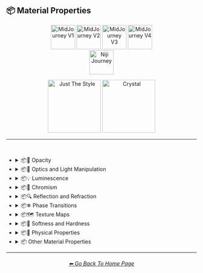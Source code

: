 <h2>📦 Material Properties</h2>

<div align="center">

[<img src="/Images/Repo_Parts/Buttons/Version_Buttons/button_version_V1_inactive.webp?raw=true" alt="MidJourney V1" height="64" />](/Pages/MJ_V1/Style_Pages/Sphere/Material_Properties.md)
[<img src="/Images/Repo_Parts/Buttons/Version_Buttons/button_version_V2_inactive.webp?raw=true" alt="MidJourney V2" height="64" />](/Pages/MJ_V2/Style_Pages/Sphere/Material_Properties.md)
[<img src="/Images/Repo_Parts/Buttons/Version_Buttons/button_version_V3_inactive.webp?raw=true" alt="MidJourney V3" height="64" />](/Pages/MJ_V3/Style_Pages/Just_The_Style/Material_Properties.md)
[<img src="/Images/Repo_Parts/Buttons/Version_Buttons/button_version_V4_active.webp?raw=true" alt="MidJourney V4" height="64" />](/Pages/MJ_V4/Style_Pages/Just_The_Style/Material_Properties.md)
<br>
[<img src="/Images/Repo_Parts/Buttons/Version_Buttons/button_version_niji_inactive_full.webp?raw=true" alt="Niji Journey" height="64" />](/Pages/Niji_Journey/Style_Pages/Material_Properties.md)

[<img src="/Images/Repo_Parts/Buttons/Image_Type_Buttons/button_just_the_style_active.webp?raw=true" alt="Just The Style" width="140.5" />](/Pages/MJ_V4/Style_Pages/Just_The_Style/Material_Properties.md)
[<img src="/Images/Repo_Parts/Buttons/Image_Type_Buttons/button_crystal_inactive.webp?raw=true" alt="Crystal" width="140.5" />](/Pages/MJ_V4/Style_Pages/Crystal/Material_Properties.md)

</div>

<hr>
<br>


- <details><summary>📦🧫 Opacity</summary><p><div align="center">

	| Opacity |
	| :-: |
	| <img src="/Images/MJ_V4/V4_Alpha_3.5/Midjourney_Styles/Opacity.png?raw=true" width="256" /> |
	
	<br>

	| Transparent | Translucent | Opaque |
	| :-: | :-: | :-: |
	| <img src="/Images/MJ_V4/V4_Alpha_3.5/Midjourney_Styles/Transparent.png?raw=true" width="256" /> | <img src="/Images/MJ_V4/V4_Alpha_3.5/Midjourney_Styles/Translucent.png?raw=true" width="256" /> | <img src="/Images/MJ_V4/V4_Alpha_3.5/Midjourney_Styles/Opaque.png?raw=true" width="256" /> | 

	</div></p></details>


- <details><summary>📦🏮 Optics and Light Manipulation</summary><p><div align="center">

	| Optics | Materiality |
	| :-: | :-: |
	| <img src="/Images/MJ_V4/V4_Alpha_3.5/Midjourney_Styles/Optics.png?raw=true" width="256" /> | <img src="/Images/MJ_V4/V4_Alpha_3.5/Midjourney_Styles/Materiality.png?raw=true" width="256" /> |
	
	<br>

	| Scattering | Subsurface-Scattering |
	| :-: | :-: |
	| <img src="/Images/MJ_V4/V4_Alpha_3.5/Midjourney_Styles/Scattering.png?raw=true" width="256" /> | <img src="/Images/MJ_V4/V4_Alpha_3.5/Midjourney_Styles/Subsurface-Scattering.png?raw=true" width="256" /> |

	<br>
	
	| Ambient Occlusion | Opalescent |
	| :-: | :-: |
	| <img src="/Images/MJ_V4/V4_Alpha_3.5/Midjourney_Styles/Ambient_Occlusion.png?raw=true" width="256" /> | <img src="/Images/MJ_V4/V4_Alpha_3.5/Midjourney_Styles/Opalescent.png?raw=true" width="256" /> |

	
	<br>
	
	| Polarization | Polarized |
	| :-: | :-: |
	| <img src="/Images/MJ_V4/V4_Alpha_3.5/Midjourney_Styles/Polarization.png?raw=true" width="256" /> | <img src="/Images/MJ_V4/V4_Alpha_3.5/Midjourney_Styles/Polarized.png?raw=true" width="256" /> |
	
	<br>
	
	| Solarization | Solarized |
	| :-: | :-: |
	| <img src="/Images/MJ_V4/V4_Alpha_3.5/Midjourney_Styles/Solarization.png?raw=true" width="256" /> | <img src="/Images/MJ_V4/V4_Alpha_3.5/Midjourney_Styles/Solarized.png?raw=true" width="256" /> |

	| Iridescent | Dispersion |
	| :-: | :-: |
	| <img src="/Images/MJ_V4/V4_Alpha_3.5/Midjourney_Styles/Iridescent.png?raw=true" width="256" /> | <img src="/Images/MJ_V4/V4_Alpha_3.5/Midjourney_Styles/Dispersion.png?raw=true" width="256" /> | 
	
	<br>
	
	| Chromatic | Prismatic |
	| :-: | :-: |
	| <img src="/Images/MJ_V4/V4_Alpha_3.5/Midjourney_Styles/Chromatic.png?raw=true" width="256" /> | <img src="/Images/MJ_V4/V4_Alpha_3.5/Midjourney_Styles/Prismatic.png?raw=true" width="256" /> |

	<br>

	| Glitter | Sparkly | Sparkles |
	| :-: | :-: | :-: |
	| <img src="/Images/MJ_V4/V4_Alpha_3.5/Midjourney_Styles/Glitter.png?raw=true" width="256" /> | <img src="/Images/MJ_V4/V4_Alpha_3.5/Midjourney_Styles/Sparkly.png?raw=true" width="256" /> | <img src="/Images/MJ_V4/V4_Alpha_3.5/Midjourney_Styles/Sparkles.png?raw=true" width="256" /> |

	</div></p></details>


- <details><summary>📦💡 Luminescence</summary><p><div align="center">

	| Glowing | Glowing Neon | Glow-In-The-Dark |
	| :-: | :-: | :-: |
	| <img src="/Images/MJ_V4/V4_Alpha_3.5/Midjourney_Styles/Glowing.png?raw=true" width="256" /> | <img src="/Images/MJ_V4/V4_Alpha_3.5/Midjourney_Styles/Glowing_Neon.png?raw=true" width="256" /> | <img src="/Images/MJ_V4/V4_Alpha_3.5/Midjourney_Styles/Glow-In-The-Dark.png?raw=true" width="256" /> |

	<br>

	| Radiant | Cherenkov Radiation |
	| :-: | :-: |
	| <img src="/Images/MJ_V4/V4_Alpha_3.5/Midjourney_Styles/Radiant.png?raw=true" width="256" /> | <img src="/Images/MJ_V4/V4_Alpha_3.5/Midjourney_Styles/Cherenkov_Radiation.png?raw=true" width="256" /> |

	<br>
	
	| Luminescence |
	| :-: |
	| <img src="/Images/MJ_V4/V4_Alpha_3.5/Midjourney_Styles/Luminescence.png?raw=true" width="256" /> |

	<br>
	
	| Bioluminescence | Photoluminescence | Chemiluminescence |
	| :-: | :-: | :-: |
	| <img src="/Images/MJ_V4/V4_Alpha_3.5/Midjourney_Styles/Bioluminescence.png?raw=true" width="256" /> | <img src="/Images/MJ_V4/V4_Alpha_3.5/Midjourney_Styles/Photoluminescence.png?raw=true" width="256" /> | <img src="/Images/MJ_V4/V4_Alpha_3.5/Midjourney_Styles/Chemiluminescence.png?raw=true" width="256" /> |
	
	<br>
	
	| Cathodoluminescence | Electroluminescence | Radioluminescence |
	| :-: | :-: | :-: |
	| <img src="/Images/MJ_V4/V4_Alpha_3.5/Midjourney_Styles/Cathodoluminescence.png?raw=true" width="256" /> | <img src="/Images/MJ_V4/V4_Alpha_3.5/Midjourney_Styles/Electroluminescence.png?raw=true" width="256" /> | <img src="/Images/MJ_V4/V4_Alpha_3.5/Midjourney_Styles/Radioluminescence.png?raw=true" width="256" /> |
	
	<br>
	
	| Fluorescence | Phosphorescence | Thermoluminescence |
	| :-: | :-: | :-: |
	| <img src="/Images/MJ_V4/V4_Alpha_3.5/Midjourney_Styles/Fluorescence.png?raw=true" width="256" /> | <img src="/Images/MJ_V4/V4_Alpha_3.5/Midjourney_Styles/Phosphorescence.png?raw=true" width="256" /> | <img src="/Images/MJ_V4/V4_Alpha_3.5/Midjourney_Styles/Thermoluminescence.png?raw=true" width="256" /> |

	<br>
	
	| Electrochemiluminescence | Crystalloluminescence | Piezoluminescence |
	| :-: | :-: | :-: |
	| <img src="/Images/MJ_V4/V4_Alpha_3.5/Midjourney_Styles/Electrochemiluminescence.png?raw=true" width="256" /> | <img src="/Images/MJ_V4/V4_Alpha_3.5/Midjourney_Styles/Crystalloluminescence.png?raw=true" width="256" /> | <img src="/Images/MJ_V4/V4_Alpha_3.5/Midjourney_Styles/Piezoluminescence.png?raw=true" width="256" /> |

	<br>
	
	| Triboluminescence | Mechanoluminescence | Lyoluminescence |
	| :-: | :-: | :-: |
	| <img src="/Images/MJ_V4/V4_Alpha_3.5/Midjourney_Styles/Triboluminescence.png?raw=true" width="256" /> | <img src="/Images/MJ_V4/V4_Alpha_3.5/Midjourney_Styles/Mechanoluminescence.png?raw=true" width="256" /> | <img src="/Images/MJ_V4/V4_Alpha_3.5/Midjourney_Styles/Lyoluminescence.png?raw=true" width="256" /> |
	
	<br>
	
	| Candoluminescence | Fractoluminescence | Sonoluminescence |
	| :-: | :-: | :-: |
	| <img src="/Images/MJ_V4/V4_Alpha_3.5/Midjourney_Styles/Candoluminescence.png?raw=true" width="256" /> | <img src="/Images/MJ_V4/V4_Alpha_3.5/Midjourney_Styles/Fractoluminescence.png?raw=true" width="256" /> | <img src="/Images/MJ_V4/V4_Alpha_3.5/Midjourney_Styles/Sonoluminescence.png?raw=true" width="256" /> |
	
	<br>
	
	| Translucidluminescence |
	| :-: |
	| <img src="/Images/MJ_V4/V4_Alpha_3.5/Midjourney_Styles/Translucidluminescence.png?raw=true" width="256" /> |

	</div></p></details>


- <details><summary>📦🌈 Chromism</summary><p><div align="center">

	| Chromism | Piezochromism | Tribochromism |
	| :-: | :-: | :-: |
	| <img src="/Images/MJ_V4/V4_Alpha_3.5/Midjourney_Styles/Chromism.png?raw=true" width="256" /> | <img src="/Images/MJ_V4/V4_Alpha_3.5/Midjourney_Styles/Piezochromism.png?raw=true" width="256" /> | <img src="/Images/MJ_V4/V4_Alpha_3.5/Midjourney_Styles/Tribochromism.png?raw=true" width="256" /> |
	
	<br>
	
	| Metallochromism | Ionochromism | Goniochromism |
	| :-: | :-: | :-: |
	| <img src="/Images/MJ_V4/V4_Alpha_3.5/Midjourney_Styles/Metallochromism.png?raw=true" width="256" /> | <img src="/Images/MJ_V4/V4_Alpha_3.5/Midjourney_Styles/Ionochromism.png?raw=true" width="256" /> | <img src="/Images/MJ_V4/V4_Alpha_3.5/Midjourney_Styles/Goniochromism.png?raw=true" width="256" /> |
	
	<br>
	
	| Hydrochromism | Cryochromism |
	| :-: | :-: |
	| <img src="/Images/MJ_V4/V4_Alpha_3.5/Midjourney_Styles/Hydrochromism.png?raw=true" width="256" /> | <img src="/Images/MJ_V4/V4_Alpha_3.5/Midjourney_Styles/Cryochromism.png?raw=true" width="256" /> |
	
	<br>
	
	| Radiochromism | Concentratochromism | Vapochromism |
	| :-: | :-: | :-: |
	| <img src="/Images/MJ_V4/V4_Alpha_3.5/Midjourney_Styles/Radiochromism.png?raw=true" width="256" /> | <img src="/Images/MJ_V4/V4_Alpha_3.5/Midjourney_Styles/Concentratochromism.png?raw=true" width="256" /> | <img src="/Images/MJ_V4/V4_Alpha_3.5/Midjourney_Styles/Vapochromism.png?raw=true" width="256" /> |
	
	<br>
	
	| Solvatochromism | Solvatophotochromism |
	| :-: | :-: |
	| <img src="/Images/MJ_V4/V4_Alpha_3.5/Midjourney_Styles/Solvatochromism.png?raw=true" width="256" /> | <img src="/Images/MJ_V4/V4_Alpha_3.5/Midjourney_Styles/Solvatophotochromism.png?raw=true" width="256" /> |
	
	<br>
	
	| Thermochromism | Thermosolvatochromism | Thermochromatic |
	| :-: | :-: | :-: |
	| <img src="/Images/MJ_V4/V4_Alpha_3.5/Midjourney_Styles/Thermochromism.png?raw=true" width="256" /> | <img src="/Images/MJ_V4/V4_Alpha_3.5/Midjourney_Styles/Thermosolvatochromism.png?raw=true" width="256" /> | <img src="/Images/MJ_V4/V4_Alpha_3.5/Midjourney_Styles/Thermochromatic.png?raw=true" width="256" /> |
	
	<br>
	
	| Photochromism | Photovoltachromism | Photoelectrochromism |
	| :-: | :-: | :-: |
	| <img src="/Images/MJ_V4/V4_Alpha_3.5/Midjourney_Styles/Photochromism.png?raw=true" width="256" /> | <img src="/Images/MJ_V4/V4_Alpha_3.5/Midjourney_Styles/Photovoltachromism.png?raw=true" width="256" /> | <img src="/Images/MJ_V4/V4_Alpha_3.5/Midjourney_Styles/Photoelectrochromism.png?raw=true" width="256" /> |
	
	<br>
	
	| Halochromism | Halosolvatochromism |
	| :-: | :-: |
	| <img src="/Images/MJ_V4/V4_Alpha_3.5/Midjourney_Styles/Halochromism.png?raw=true" width="256" /> | <img src="/Images/MJ_V4/V4_Alpha_3.5/Midjourney_Styles/Halosolvatochromism.png?raw=true" width="256" /> |
	
	<br>
	
	| Cathodochromism | Amorphochromism | Sorptiochromism |
	| :-: | :-: | :-: |
	| <img src="/Images/MJ_V4/V4_Alpha_3.5/Midjourney_Styles/Cathodochromism.png?raw=true" width="256" /> | <img src="/Images/MJ_V4/V4_Alpha_3.5/Midjourney_Styles/Amorphochromism.png?raw=true" width="256" /> | <img src="/Images/MJ_V4/V4_Alpha_3.5/Midjourney_Styles/Sorptiochromism.png?raw=true" width="256" /> |
	
	<br>
	
	| Electrochromism | Electromechanochromism |
	| :-: | :-: |
	| <img src="/Images/MJ_V4/V4_Alpha_3.5/Midjourney_Styles/Electrochromism.png?raw=true" width="256" /> | <img src="/Images/MJ_V4/V4_Alpha_3.5/Midjourney_Styles/Electromechanochromism.png?raw=true" width="256" /> |
	
	<br>
	
	| Magnetochromism | Mechanochromism |
	| :-: | :-: |
	| <img src="/Images/MJ_V4/V4_Alpha_3.5/Midjourney_Styles/Magnetochromism.png?raw=true" width="256" /> | <img src="/Images/MJ_V4/V4_Alpha_3.5/Midjourney_Styles/Mechanochromism.png?raw=true" width="256" /> |
	
	<br>
	
	| Biochromism | Bioelectrochromism |
	| :-: | :-: |
	| <img src="/Images/MJ_V4/V4_Alpha_3.5/Midjourney_Styles/Biochromism.png?raw=true" width="256" /> | <img src="/Images/MJ_V4/V4_Alpha_3.5/Midjourney_Styles/Bioelectrochromism.png?raw=true" width="256" /> |
	
	<br>
	
	| Chronochromism | Crystallochromism |
	| :-: | :-: |
	| <img src="/Images/MJ_V4/V4_Alpha_3.5/Midjourney_Styles/Chronochromism.png?raw=true" width="256" /> | <img src="/Images/MJ_V4/V4_Alpha_3.5/Midjourney_Styles/Crystallochromism.png?raw=true" width="256" /> |
	
	<br>
	
	| Rigidichromism | Aggregachromism |
	| :-: | :-: |
	| <img src="/Images/MJ_V4/V4_Alpha_3.5/Midjourney_Styles/Rigidichromism.png?raw=true" width="256" /> | <img src="/Images/MJ_V4/V4_Alpha_3.5/Midjourney_Styles/Aggregachromism.png?raw=true" width="256" /> |

	</div></p></details>


- <details><summary>📦🔍 Reflection and Refraction</summary><p><div align="center">

	| Rough | Matte |
	| :-: | :-: |
	| <img src="/Images/MJ_V4/V4_Alpha_3.5/Midjourney_Styles/Rough.png?raw=true" width="256" /> | <img src="/Images/MJ_V4/V4_Alpha_3.5/Midjourney_Styles/Matte.png?raw=true" width="256" /> |
	
	<br>
	
	| Glossy | Shiny | Polished |
	| :-: | :-: | :-: |
	| <img src="/Images/MJ_V4/V4_Alpha_3.5/Midjourney_Styles/Glossy.png?raw=true" width="256" /> | <img src="/Images/MJ_V4/V4_Alpha_3.5/Midjourney_Styles/Shiny.png?raw=true" width="256" /> | <img src="/Images/MJ_V4/V4_Alpha_3.5/Midjourney_Styles/Polished.png?raw=true" width="256" /> |
	
	<br>
	
	| Reflection | Reflective | Retroreflective |
	| :-: | :-: | :-: |
	| <img src="/Images/MJ_V4/V4_Alpha_3.5/Midjourney_Styles/Reflection.png?raw=true" width="256" /> | <img src="/Images/MJ_V4/V4_Alpha_3.5/Midjourney_Styles/Reflective.png?raw=true" width="256" /> | <img src="/Images/MJ_V4/V4_Alpha_3.5/Midjourney_Styles/Retroreflective.png?raw=true" width="256" /> |
		
	<br>

	| Refraction | Refractive | Caustics |
	| :-: | :-: | :-: |
	| <img src="/Images/MJ_V4/V4_Alpha_3.5/Midjourney_Styles/Refraction.png?raw=true" width="256" /> | <img src="/Images/MJ_V4/V4_Alpha_3.5/Midjourney_Styles/Refractive.png?raw=true" width="256" /> | <img src="/Images/MJ_V4/V4_Alpha_3.5/Midjourney_Styles/Caustics.png?raw=true" width="256" /> |

	<br>
	
	| Glare |
	| :-: |
	| <img src="/Images/MJ_V4/V4_Alpha_3.5/Midjourney_Styles/Glare.png?raw=true" width="256" /> |

	<br>
	
	| Shimmer | Shimmering | Glimmering |
	| :-: | :-: | :-: |
	| <img src="/Images/MJ_V4/V4_Alpha_3.5/Midjourney_Styles/Shimmer.png?raw=true" width="256" /> | <img src="/Images/MJ_V4/V4_Alpha_3.5/Midjourney_Styles/Shimmering.png?raw=true" width="256" /> | <img src="/Images/MJ_V4/V4_Alpha_3.5/Midjourney_Styles/Glimmering.png?raw=true" width="256" /> |

	</div></p></details>


- <details><summary>📦❄ Phase Transitions</summary><p><div align="center">

	| Melting | Freezing |
	| :-: | :-: |
	| <img src="/Images/MJ_V4/V4_Alpha_3.5/Midjourney_Styles/Melting.png?raw=true" width="256" /> | <img src="/Images/MJ_V4/V4_Alpha_3.5/Midjourney_Styles/Freezing.png?raw=true" width="256" /> |

	<br>

	| Vaporization | Condensation |
	| :-: | :-: |
	| <img src="/Images/MJ_V4/V4_Alpha_3.5/Midjourney_Styles/Vaporization.png?raw=true" width="256" /> | <img src="/Images/MJ_V4/V4_Alpha_3.5/Midjourney_Styles/Condensation.png?raw=true" width="256" /> |

	<br>

	| Sublimation | Deposition |
	| :-: | :-: |
	| <img src="/Images/MJ_V4/V4_Alpha_3.5/Midjourney_Styles/Sublimation.png?raw=true" width="256" /> | <img src="/Images/MJ_V4/V4_Alpha_3.5/Midjourney_Styles/Deposition.png?raw=true" width="256" /> |

	<br>

	| Ionization | Deionization |
	| :-: | :-: |
	| <img src="/Images/MJ_V4/V4_Alpha_3.5/Midjourney_Styles/Ionization.png?raw=true" width="256" /> | <img src="/Images/MJ_V4/V4_Alpha_3.5/Midjourney_Styles/Deionization.png?raw=true" width="256" /> |

	</div></p></details>


- <details><summary>📦🗺 Texture Maps</summary><p><div align="center">

	| Bump Map | Bump Mapped | Bump Mapping |
	| :-: | :-: | :-: |
	| <img src="/Images/MJ_V4/V4_Alpha_3.5/Midjourney_Styles/Bump_Map.png?raw=true" width="256" /> | <img src="/Images/MJ_V4/V4_Alpha_3.5/Midjourney_Styles/Bump_Mapped.png?raw=true" width="256" /> | <img src="/Images/MJ_V4/V4_Alpha_3.5/Midjourney_Styles/Bump_Mapping.png?raw=true" width="256" /> |
	
	<br>
	
	| Normal Map | Depth Map | Displacement Map |
	| :-: | :-: | :-: |
	| <img src="/Images/MJ_V4/V4_Alpha_3.5/Midjourney_Styles/Normal_Map.png?raw=true" width="256" /> | <img src="/Images/MJ_V4/V4_Alpha_3.5/Midjourney_Styles/Depth_Map.png?raw=true" width="256" /> | <img src="/Images/MJ_V4/V4_Alpha_3.5/Midjourney_Styles/Displacement_Map.png?raw=true" width="256" /> |

	</div></p></details>


- <details><summary>📦🧊 Softness and Hardness</summary><p><div align="center">

	| Soft | Hard |
	| :-: | :-: |
	| <img src="/Images/MJ_V4/V4_Alpha_3.5/Midjourney_Styles/Soft.png?raw=true" width="256" /> | <img src="/Images/MJ_V4/V4_Alpha_3.5/Midjourney_Styles/Hard.png?raw=true" width="256" /> |

	<br>

	| Soft Body | Squishy |
	| :-: | :-: |
	| <img src="/Images/MJ_V4/V4_Alpha_3.5/Midjourney_Styles/Soft_Body.png?raw=true" width="256" /> | <img src="/Images/MJ_V4/V4_Alpha_3.5/Midjourney_Styles/Squishy.png?raw=true" width="256" /> |

	</div></p></details>


- <details><summary>📦🧽 Physical Properties</summary><p><div align="center">

	| Blobby | Blobs |
	| :-: | :-: |
	| <img src="/Images/MJ_V4/V4_Alpha_3.5/Midjourney_Styles/Blobby.png?raw=true" width="256" /> | <img src="/Images/MJ_V4/V4_Alpha_3.5/Midjourney_Styles/Blobs.png?raw=true" width="256" /> |

	<br>
	
	| Cracks | Cracked |
	| :-: | :-: |
	| <img src="/Images/MJ_V4/V4_Alpha_3.5/Midjourney_Styles/Cracks.png?raw=true" width="256" /> | <img src="/Images/MJ_V4/V4_Alpha_3.5/Midjourney_Styles/Cracked.png?raw=true" width="256" /> |
	
	<br>
	
	| Dirty | With Imperfections |
	| :-: | :-: |
	| <img src="/Images/MJ_V4/V4_Alpha_3.5/Midjourney_Styles/Dirty.png?raw=true" width="256" /> | <img src="/Images/MJ_V4/V4_Alpha_3.5/Midjourney_Styles/With_Imperfections.png?raw=true" width="256" /> |

	<br>

	| Carbonated | Effervescent |
	| :-: | :-: |
	| <img src="/Images/MJ_V4/V4_Alpha_3.5/Midjourney_Styles/Carbonated.png?raw=true" width="256" /> | <img src="/Images/MJ_V4/V4_Alpha_3.5/Midjourney_Styles/Effervescent.png?raw=true" width="256" /> |
	
	<br>
	
	| Icy | Charred |
	| :-: | :-: |
	| <img src="/Images/MJ_V4/V4_Alpha_3.5/Midjourney_Styles/Icy.png?raw=true" width="256" /> | <img src="/Images/MJ_V4/V4_Alpha_3.5/Midjourney_Styles/Charred.png?raw=true" width="256" /> |
	
	<br>
	
	| Corrugated | Perforated |
	| :-: | :-: |
	| <img src="/Images/MJ_V4/V4_Alpha_3.5/Midjourney_Styles/Corrugated.png?raw=true" width="256" /> | <img src="/Images/MJ_V4/V4_Alpha_3.5/Midjourney_Styles/Perforated.png?raw=true" width="256" /> |
	
	<br>
	
	| Hydrophobic |
	| :-: |
	| <img src="/Images/MJ_V4/V4_Alpha_3.5/Midjourney_Styles/Hydrophobic.png?raw=true" width="256" /> |

	</div></p></details>


- <details><summary>📦 Other Material Properties</summary><p><div align="center">

	| Anisotropy |
	| :-: |
	| <img src="/Images/MJ_V4/V4_Alpha_3.5/Midjourney_Styles/Anisotropy.png?raw=true" width="256" /> |

	</div></p></details>

<hr><!--------------->
<div align="center">
<h6><a href="https://github.com/willwulfken/MidJourney-Styles-and-Keywords-Reference/blob/main/README.md">⬅ Go Back To Home Page</a></h6>
</div>